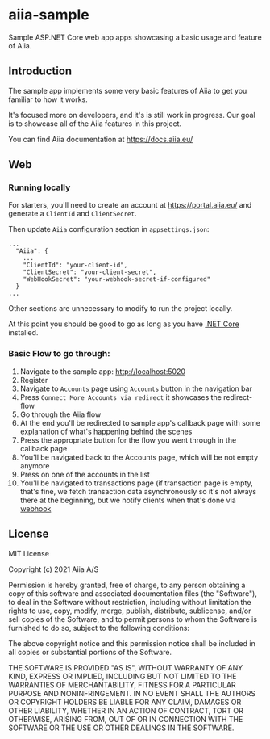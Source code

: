 # aiia-sample

Sample ASP.NET Core web app apps showcasing a basic usage and feature of Aiia.

## Introduction

The sample app implements some very basic features of Aiia to get you familiar to how it works.

It's focused more on developers, and it's is still work in progress. Our goal is to showcase all of the Aiia features in this project.

You can find Aiia documentation at <https://docs.aiia.eu/>

## Web

### Running locally

For starters, you'll need to create an account at <https://portal.aiia.eu/> and generate a `ClientId` and `ClientSecret`.

Then update `Aiia` configuration section in `appsettings.json`:

```
...
  "Aiia": {
    ...
    "ClientId": "your-client-id",
    "ClientSecret": "your-client-secret",
    "WebHookSecret": "your-webhook-secret-if-configured"
  }
...
```

Other sections are unnecessary to modify to run the project locally.

At this point you should be good to go as long as you have [.NET Core](https://dotnet.microsoft.com/download) installed.

### Basic Flow to go through:

1. Navigate to the sample app: <http://localhost:5020>
2. Register
3. Navigate to `Accounts` page using `Accounts` button in the navigation bar
4. Press `Connect More Accounts via redirect` it showcases the redirect-flow
5. Go through the Aiia flow
6. At the end you'll be redirected to sample app's callback page with some explanation of what's happening behind the scenes
7. Press the appropriate button for the flow you went through in the callback page
8. You'll be navigated back to the Accounts page, which will be not empty anymore
9. Press on one of the accounts in the list
10. You'll be navigated to transactions page (if transaction page is empty, that's fine, we fetch transaction data asynchronously so it's not always there at the beginning, but we notify clients when that's done via [webhook](https://api.aiia.eu/docs/index.html#section/Webhooks)

## License

MIT License

Copyright (c) 2021 Aiia A/S

Permission is hereby granted, free of charge, to any person obtaining a copy
of this software and associated documentation files (the "Software"), to deal
in the Software without restriction, including without limitation the rights
to use, copy, modify, merge, publish, distribute, sublicense, and/or sell
copies of the Software, and to permit persons to whom the Software is
furnished to do so, subject to the following conditions:

The above copyright notice and this permission notice shall be included in all
copies or substantial portions of the Software.

THE SOFTWARE IS PROVIDED "AS IS", WITHOUT WARRANTY OF ANY KIND, EXPRESS OR
IMPLIED, INCLUDING BUT NOT LIMITED TO THE WARRANTIES OF MERCHANTABILITY,
FITNESS FOR A PARTICULAR PURPOSE AND NONINFRINGEMENT. IN NO EVENT SHALL THE
AUTHORS OR COPYRIGHT HOLDERS BE LIABLE FOR ANY CLAIM, DAMAGES OR OTHER
LIABILITY, WHETHER IN AN ACTION OF CONTRACT, TORT OR OTHERWISE, ARISING FROM,
OUT OF OR IN CONNECTION WITH THE SOFTWARE OR THE USE OR OTHER DEALINGS IN THE
SOFTWARE.
